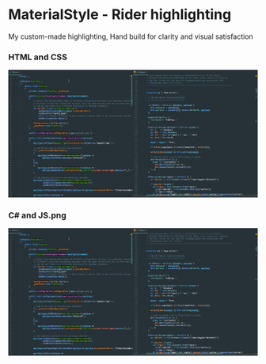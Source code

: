 # MaterialStyle - Rider highlighting
My custom-made highlighting,
Hand build for clarity and visual satisfaction

### HTML and CSS
![Image](https://github.com/Polyterative/MaterialStyle---Rider-highlighting/blob/master/C%23%20and%20JS.png)

### C# and JS.png
![Image](https://github.com/Polyterative/MaterialStyle---Rider-highlighting/blob/master/C%23%20and%20JS.png)
